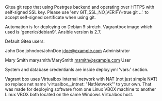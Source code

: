 Gitea git repo that using Postrges backend and operating over HTTPS with self-signed SSL key. Please use 'env GIT_SSL_NO_VERIFY=true git ...' to accept self-signed certificate when using git.

Automation is for deploying on Debian 9 stretch. Vagrantbox image which used is 'generic/debian9'. Ansible version is 2.7.

Default Gitea users:

John Doe   johndoe/JohnDoe jdoe@example.com Administrator

Mary Smith marysmith/MarySmith msmith@example.com User

System and database credentianls are inside deploy.yml 'vars:' section.

Vagrant box uses Virtualbox internal network with NAT (not just simple NAT) so replace net name 'virtualbox__intnet: "NatNetwork"' to your own.
That was made for deploying software from one Linux VBOX machine to another Linux VBOX both located on the same Windows Virtualbox host.
